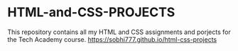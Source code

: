 # HTML-and-CSS-PROJECTS

This repository contains all my HTML and CSS assignments and porjects for the Tech Academy course.
https://sobhi777.github.io/html-css-projects

